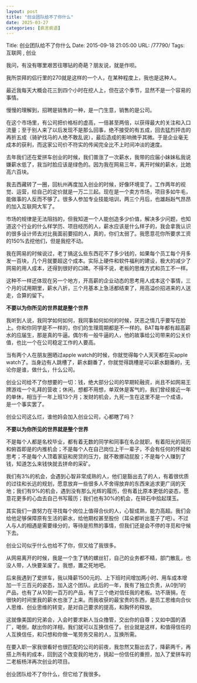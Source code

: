 ```yaml
---
layout: post
title: "创业团队给不了你什么"
date: 2025-03-27
categories: [疯言疯语]
---
```


Title: 创业团队给不了你什么
Date: 2015-09-18 21:05:00
URL: /77790/
Tags: 互联网 , 创业

我问，有没有哪里艰苦往哪钻的奇葩？朋友说，就是作呗。

我所崇拜的侣行里的270就是这样的一个人，在某种程度上，我也是这种人。

最近我每天大概会花三到四个小时在挖人上，但在这个季节，显然不是一个容易的事情。

慢慢的理解到，招聘是销售的一种，是一门生意，销售的是公司。

在这个市场里，有公司把价格标的虚高，一倍甚至两倍，以获得最大的关注和入口流量；至于别人来了以后发现不是那么回事，绝不接受的有五成，回去猛烈抨击的再折五成（骑驴找马的人绝不敢乱说），最后造成的影响微乎其微。于是企业毫无成本的获利，而这家公司价不符实的传闻完全比不上时间冲淡的速度。

去年我们还在爱拼车创业的时候，我们普涨了一次薪水，我带的应届小妹妹私我说嫌薪水低了，我当时脸应该是绿色的。因为我在网易三年，离开时候的薪水，比她高六百块。

我去西藏转了一圈，回杭州再度加入创业的时候，好像环境变了。工作两年的视觉、运营，给自己的定价就是一万二三起。现在是一个卖方市场，项目多如牛毛，能做事的人反而不够了。很多人参加专业技能培训，两三个月后，也雄赳赳气昂昂的加入互联网大军了。

市场的规律是无法阻挡的，但我知道一个人能创造多少价值，解决多少问题，也知道这个行业的什么样学历、项目经历的人，薪水应该是什么样子的，我会拿我认识的很多设计师去对比我面前要招的人，真的，你们太弱了。我愿意花你所要求工资的150%去挖他们，但是我挖不动。

我在网易的时候说过，老丁搞这么些东西花不了多少钱的，如果每个员工每个月多发一百块，几个月就要超这个成本。实际上硬件和软件福利的建设，极大的减少了网易的用人成本，还得到很好的口碑。不得不说，老板的思维方式和员工不一样。

这种不一样还体现在另一个地方，开高薪的企业动态的思考用人成本这个事情，三个月的试用期里，薪水八折，三个月基本上急活都结束了，用高溢价招进来的人送走，合算的留下。

**不要以为你所见的世界就是整个世界**

我听到人说，我同学如何如何，我同事如何如何的时候，厌恶之情几乎要写在脸上。你和你同学是不一样的，你们的生理周期都是不一样的。BAT每年都有超高薪水的应届生，那是真的牛逼。偶尔有一般牛逼的人，他的故事给公司带来的公关价值，也比一个在公司稳定工作的人要高。

当有两个人在朋友圈晒过apple watch的时候，你就觉得每个人天天都在买apple watch了。当身边有人跳槽了，薪水翻番了，你就觉得跳槽是可以薪水翻番的，无论你是谁，做什么，什么公司。

创业公司给不了你想要的一切：钱，绝大部分公司的早期轮融资，尚且不如网易王牌游戏一个礼拜的营收；休闲，想都不用想，单双休是客气的，我们曾经接近一年的单休，相当于一年上班13个月；发财的机会，九死一生在这里不是一个成语，是一个事实罢了。

创业公司这么烂，谁他妈会加入创业公司，心都瞎了吗？

**不要以为你所见的世界就是整个世界**

不是每个人都是名校毕业，都有着无数的同学和同事在名企就职，有着阳光的简历和俯首即是的内推机会；不是每个人在自己岗位上干一辈子，不会有任何的怀疑和思考；不是每个人顶着家庭和房贷的压力，就不敢挪动屁股；不是每个人赚到了钱，知道怎么来钱快就去拼命的采矿。

我们有3%的机会，会遇到心智非常成熟的人，他们是豁出去了的人，有着很优质的过往和长远的规划，愿意放弃一些很多人不舍得放弃的东西来追求更广阔的天地；我们有9%的机会，遇到没有那么光辉的履历，但有着比原本更低的姿态，愿意花更多的心血去自己书写履历；我们也有30%的机会，在碎石中拾起璞玉。

其实我们一直努力在寻找每个岗位上值得合伙的人，心智成熟，能力高超。我们会给他足够保障原有生活的薪水，给他期权甚至股份（耳朵都听出茧子了吧）。不过人与人的相遇是需要缘分的，等待是煎熬的事情，但我们还是会不停的寻觅和守候下去。

创业公司似乎什么也给不了你，但又给了我很多。

从网易离开的时候，我是一个生了锈的螺丝钉，自己的业务都不精，部门散乱，也没人带，人快要呆废了。我想，置之死地吧。

后来我遇到了爱拼车，我以降薪1500元的、上下班时间增加两小时、用车成本增加一千三百元的姿态，加入这个团队。此后的一年，我有了独立负责，从0到1的产品，也有了从10到一百万的产品，有了三个绝对信任我的老板。功不唐捐，在很快的时间里我的薪水也涨了上来。而我收获的最宝贵的东西，是员工思维向合伙人思维、创业思维的转变，是对自己要求的提高，和胸怀的释放。

这就像美国的兄弟会，入会时要求新人当众撸管，交出你的自尊；又如中国的酒厂，喝倒，献出你的洋相，我们就可以互换信任了。创业就是这样，和值得信任的人互换信任，和只想和你做一笔劳务交易的人，互换所需。

在要入职一家我很看好也很匹配的公司的前夜，我忽然又豁出去了，降薪两千，再搭上所有的成本，回到这个改变我的地方，挑起一份信任的重担，加入了爱拼车的二老板杨洋再次创业的项目。

创业团队给不了你什么，但它给了我很多。
